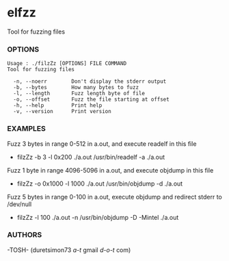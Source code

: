 elfzz
====
Tool for fuzzing files

### OPTIONS

```
Usage : ./filzZz [OPTIONS] FILE COMMAND
Tool for fuzzing files

  -n, --noerr        Don't display the stderr output
  -b, --bytes        How many bytes to fuzz
  -l, --length       Fuzz length byte of file
  -o, --offset       Fuzz the file starting at offset
  -h, --help         Print help
  -v, --version      Print version
```

### EXAMPLES

Fuzz 3 bytes in range 0-512 in a.out, and execute readelf in this file

* filzZz -b 3 -l 0x200 ./a.out /usr/bin/readelf -a ./a.out


Fuzz 1 byte in range 4096-5096 in a.out, and execute objdump in this file

* filzZz -o 0x1000 -l 1000 ./a.out /usr/bin/objdump -d ./a.out


Fuzz 5 bytes in range 0-100 in a.out, execute objdump and redirect stderr to /dev/null

* filzZz -l 100 ./a.out -n /usr/bin/objdump -D -Mintel ./a.out


### AUTHORS
-TOSH- (duretsimon73 _a-t_ gmail _d-o-t_ com)